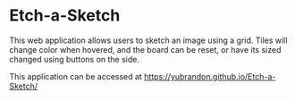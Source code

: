 # Etch-a-Sketch
This web application allows users to sketch an image using a grid. Tiles will change color when hovered, and the board can be reset, or have its sized changed using buttons on the side.

This application can be accessed at https://yubrandon.github.io/Etch-a-Sketch/